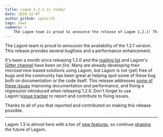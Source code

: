 ```yaml
---
title: Lagom 1.2.1 is ready!
date: 2016-12-07
author_github: ignasi35
tags: news
summary: >
    The Lagom team is proud to announce the release of Lagom 1.2.1! This is a minor release providing some bugfixes and also a performance enhancement.
---
```


The Lagom team is proud to annoucen the availability of the 1.2.1 version. This release provides several bugfixes and a performance enhancement.

It's been a month since releasing 1.2.0 and the [mailing list](https://github.com/lagom/lagom/issues) and Lagom's [Gitter channel](https://gitter.im/lagom/lagom) have been _on fire_. Many are already developing their microservice-based solutions using Lagom, but Lagom is not (yet) free of bugs and the community has been great at helping spot some of these bug both on documentation or the code itself. This release addresses [some of these issues](https://github.com/lagom/lagom/milestone/5?closed=1) improving documentation and performance, and fixing a regression introduced when releasing 1.2.0. Don't forget to use Lagom's[issue tracker](https://github.com/lagom/lagom/issues) to report and contribute to fixing issues.

Thanks to all of you that reported and contributed on making this release possible.

---

Lagom 1.3 is almost here with a ton of [new features](https://github.com/lagom/lagom/milestone/4), so continue [shaping](/get-involved.html) the future of Lagom.
